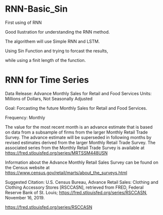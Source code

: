 # RNN-Basic_Sin
First using of RNN

Good Ilustration for understanding the RNN method.

The algorithem will use Simple RNN and LSTM.

Using Sin Function and trying to forcast the results,

while using a finit length of the function.

# RNN for Time Series
Data Release: Advance Monthly Sales for Retail and Food Services Units: Millions of Dollars, Not Seasonally Adjusted

Goal: Forcasting the future Monthly Sales for Retail and Food Services.

Frequency: Monthly

The value for the most recent month is an advance estimate that is based on data from a subsample of firms from the larger Monthly Retail Trade Survey. The advance estimate will be superseded in following months by revised estimates derived from the larger Monthly Retail Trade Survey. The associated series from the Monthly Retail Trade Survey is available at https://fred.stlouisfed.org/series/MRTSSM448USN

Information about the Advance Monthly Retail Sales Survey can be found on the Census website at https://www.census.gov/retail/marts/about_the_surveys.html

Suggested Citation: U.S. Census Bureau, Advance Retail Sales: Clothing and Clothing Accessory Stores [RSCCASN], retrieved from FRED, Federal Reserve Bank of St. Louis; https://fred.stlouisfed.org/series/RSCCASN, November 16, 2019.

https://fred.stlouisfed.org/series/RSCCASN
